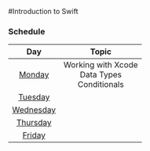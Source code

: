 #Introduction to Swift
### Schedule
Day 	    |	Topic           
:----------:|:----------------:
[Monday](https://github.com/upperlinecode/intro-to-swift/tree/master/day-1) 	  | Working with Xcode <br> Data Types <br> Conditionals
[Tuesday](https://github.com/upperlinecode/intro-to-swift/tree/master/day-2)    |  
[Wednesday](https://github.com/upperlinecode/intro-to-swift/tree/master/day-3)  |  
[Thursday](https://github.com/upperlinecode/intro-to-swift/tree/master/day-4)   | 
[Friday](https://github.com/upperlinecode/intro-to-swift/tree/master/day-5)     |  

